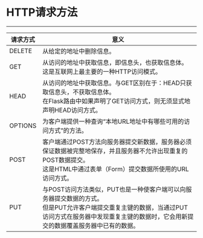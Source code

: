 # HTTP请求方法
---
|请求方式|意义|
|-|-|
|DELETE|从给定的地址中删除信息。|
|GET|从访问的地址中获取信息，即信息头，也获取信息体。</br>这是互联网上最主要的一种HTTP访问模式。|
|HEAD|从访问的地址中获取信息。与GET区别在于：HEAD只获取信息头，不获取信息体。</br>在Flask路由中如果声明了GET访问方式，则无须显式地声明HEAD访问方式。|
|OPTIONS|为客户端提供一种查询“本地URL地址中有哪些可用的访问方式”的方法。|
|POST|客户端通过POST方法向服务器提交新数据，服务器必须保证数据被完整地保存，并且服务器不允许出现重复的POST数据提交。</br>这是HTML中通过表单（Form）提交数据所使用的URL访问方式。|
|PUT|与POST访问方法类似，PUT也是一种使客户端可以向服务器提交数据的方式。</br>但是PUT允许客户端提交重复主键的数据，当通过PUT访问方式在服务器中发现重复主键的数据时，它会用新提交的数据覆盖服务器中已有的数据。|
